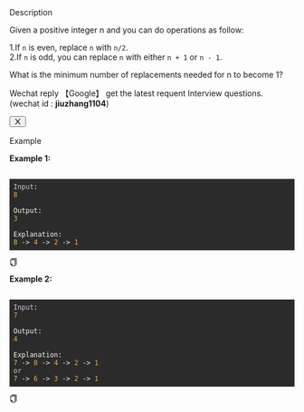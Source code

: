 <div data-h5="false" class="problem-description-content-niBfd problem-detail-bottom-LKDTq"><div data-h5="false" class="content-wrapper-bgslg"><div class="sub-title-D4Ea3 with-action-U2Xi7">Description</div><div class="react-markdown react-markdown-xncmA"><p>Given a positive integer n and you can do operations as follow:</p>
<p>1.If <code>n</code> is even, replace <code>n</code> with <code>n/2</code>.<br>
2.If <code>n</code> is odd, you can replace <code>n</code> with either <code>n + 1</code> or <code>n - 1</code>.</p>
<p>What is the minimum number of replacements needed for n to become 1?</p></div><div data-show="true" class="ant-alert ant-alert-info ant-alert-with-description ant-alert-no-icon connection-pXLnw" role="alert" style="margin-bottom: 16px;"><div class="ant-alert-content"><div class="ant-alert-description"><div class="react-markdown react-markdown-xncmA"><p>Wechat reply  【Google】 get the latest requent Interview questions. (wechat id : <strong>jiuzhang1104</strong>)</p></div></div></div><button type="button" class="ant-alert-close-icon" tabindex="0"><span role="img" aria-label="close" class="anticon anticon-close"><svg viewBox="64 64 896 896" focusable="false" data-icon="close" width="1em" height="1em" fill="currentColor" aria-hidden="true"><path d="M563.8 512l262.5-312.9c4.4-5.2.7-13.1-6.1-13.1h-79.8c-4.7 0-9.2 2.1-12.3 5.7L511.6 449.8 295.1 191.7c-3-3.6-7.5-5.7-12.3-5.7H203c-6.8 0-10.5 7.9-6.1 13.1L459.4 512 196.9 824.9A7.95 7.95 0 00203 838h79.8c4.7 0 9.2-2.1 12.3-5.7l216.5-258.1 216.5 258.1c3 3.6 7.5 5.7 12.3 5.7h79.8c6.8 0 10.5-7.9 6.1-13.1L563.8 512z"></path></svg></span></button></div></div><div data-h5="false" class="content-wrapper-bgslg"><div class="sub-title-D4Ea3">Example</div><div class="react-markdown react-markdown-xncmA"><p><strong>Example 1:</strong></p>
<pre><div class="markdown-thumbnail-wrapper" style="height: auto; max-height: unset;"><div class="lc-code-wrapper"><pre style="display: block; overflow-x: auto; background: rgb(43, 43, 43); color: rgb(248, 248, 242); padding: 0.5em;"><code style="white-space: pre;"><span style="color: rgb(220, 198, 224);">Input</span><span>:
</span><span></span><span style="color: rgb(245, 171, 53);">8</span><span>
</span>
Output:
<span></span><span style="color: rgb(245, 171, 53);">3</span><span>
</span>
Explanation:
<span></span><span style="color: rgb(171, 227, 56);">8 </span><span>-&gt; </span><span style="color: rgb(245, 171, 53);">4</span><span> -&gt; </span><span style="color: rgb(245, 171, 53);">2</span><span> -&gt; </span><span style="color: rgb(245, 171, 53);">1</span></code></pre><div class="code-block-buttons"><span title="Copy Code" class="code-block-copy-button"><span role="img" aria-label="copy" class="anticon anticon-copy"><svg viewBox="64 64 896 896" focusable="false" data-icon="copy" width="1em" height="1em" fill="currentColor" aria-hidden="true"><path d="M832 64H296c-4.4 0-8 3.6-8 8v56c0 4.4 3.6 8 8 8h496v688c0 4.4 3.6 8 8 8h56c4.4 0 8-3.6 8-8V96c0-17.7-14.3-32-32-32zM704 192H192c-17.7 0-32 14.3-32 32v530.7c0 8.5 3.4 16.6 9.4 22.6l173.3 173.3c2.2 2.2 4.7 4 7.4 5.5v1.9h4.2c3.5 1.3 7.2 2 11 2H704c17.7 0 32-14.3 32-32V224c0-17.7-14.3-32-32-32zM350 856.2L263.9 770H350v86.2zM664 888H414V746c0-22.1-17.9-40-40-40H232V264h432v624z"></path></svg></span></span></div></div></div></pre>
<p><strong>Example 2:</strong></p>
<pre><div class="markdown-thumbnail-wrapper" style="height: auto; max-height: unset;"><div class="lc-code-wrapper"><pre style="display: block; overflow-x: auto; background: rgb(43, 43, 43); color: rgb(248, 248, 242); padding: 0.5em;"><code style="white-space: pre;"><span style="color: rgb(220, 198, 224);">Input</span><span>:
</span><span></span><span style="color: rgb(245, 171, 53);">7</span><span>
</span>
Output:
<span></span><span style="color: rgb(245, 171, 53);">4</span><span>
</span>
Explanation:
<span></span><span style="color: rgb(171, 227, 56);">7 </span><span>-&gt; </span><span style="color: rgb(245, 171, 53);">8</span><span> -&gt; </span><span style="color: rgb(245, 171, 53);">4</span><span> -&gt; </span><span style="color: rgb(245, 171, 53);">2</span><span> -&gt; </span><span style="color: rgb(245, 171, 53);">1</span><span>
</span><span></span><span style="color: rgb(220, 198, 224);">or</span><span>
</span><span></span><span style="color: rgb(171, 227, 56);">7 </span><span>-&gt; </span><span style="color: rgb(245, 171, 53);">6</span><span> -&gt; </span><span style="color: rgb(245, 171, 53);">3</span><span> -&gt; </span><span style="color: rgb(245, 171, 53);">2</span><span> -&gt; </span><span style="color: rgb(245, 171, 53);">1</span></code></pre><div class="code-block-buttons"><span title="Copy Code" class="code-block-copy-button"><span role="img" aria-label="copy" class="anticon anticon-copy"><svg viewBox="64 64 896 896" focusable="false" data-icon="copy" width="1em" height="1em" fill="currentColor" aria-hidden="true"><path d="M832 64H296c-4.4 0-8 3.6-8 8v56c0 4.4 3.6 8 8 8h496v688c0 4.4 3.6 8 8 8h56c4.4 0 8-3.6 8-8V96c0-17.7-14.3-32-32-32zM704 192H192c-17.7 0-32 14.3-32 32v530.7c0 8.5 3.4 16.6 9.4 22.6l173.3 173.3c2.2 2.2 4.7 4 7.4 5.5v1.9h4.2c3.5 1.3 7.2 2 11 2H704c17.7 0 32-14.3 32-32V224c0-17.7-14.3-32-32-32zM350 856.2L263.9 770H350v86.2zM664 888H414V746c0-22.1-17.9-40-40-40H232V264h432v624z"></path></svg></span></span></div></div></div></pre></div></div></div>